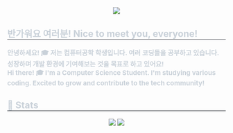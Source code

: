 <div align="center">
    <img src="https://capsule-render.vercel.app/api?type=waving&color=0:7e47ff,100:ff7575&height=240&text=Hello,%20Guys!&animation=fadeIn&fontColor=ffffff&fontSize=70" />
</div>
<div style="text-align: left;"> 
    <h2 style="border-bottom: 1px solid #21262d; color: #c9d1d9;"> 반가워요 여러분!  Nice to meet you, everyone! </h2>  
    <div style="font-weight: 700; font-size: 15px; text-align: left; color: #c9d1d9;"> 
        안녕하세요! 🎓 저는 컴퓨터공학 학생입니다.  
        여러 코딩들을 공부하고 있습니다. 성장하며 개발 환경에 기여해보는 것을 목표로 하고 있어요!  
        <br>Hi there! 🎓 I'm a Computer Science Student.  
        I'm studying various coding. Excited to grow and contribute to the tech community!
    </div> 
</div>
<div style="text-align: left;"> 
    <h2 style="border-bottom: 1px solid #21262d; color: #c9d1d9;"> 🏅 Stats </h2> 
    <div align="center"> 
        <img src="https://github-readme-stats.vercel.app/api?username=ashes331&bg_color=60,deadff,ffc2c2&title_color=ffffff&text_color=ffffff" /> 
        <img src="https://github-readme-stats.vercel.app/api/top-langs/?username=ashes331&layout=compact&bg_color=60,deadff,ffc2c2&title_color=ffffff&text_color=ffffff" />
    </div> 
</div>
    
    

<!--
**ashes331/ashes331** is a ✨ _special_ ✨ repository because its `README.md` (this file) appears on your GitHub profile.

Here are some ideas to get you started:

- 🔭 I’m currently working on ...
- 🌱 I’m currently learning ...
- 👯 I’m looking to collaborate on ...
- 🤔 I’m looking for help with ...
- 💬 Ask me about ...
- 📫 How to reach me: ...
- 😄 Pronouns: ...
- ⚡ Fun fact: ...
-->
